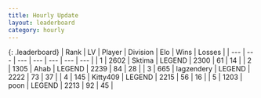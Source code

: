 ```yaml
---
title: Hourly Update
layout: leaderboard
category: hourly
---
```


{: .leaderboard}
| Rank | LV | Player | Division | Elo | Wins | Losses |
| --- | --- | --- | --- | --- | --- | --- |
| <span data-change="0">1</span> | 2602 | <span title="ID: 353063">Sktima</span> | LEGEND | <span data-change="0">2300</span> | <span data-change="0">61</span> | <span data-change="0">14</span> |
| <span data-change="0">2</span> | 1305 | <span title="ID: 402846">Ahab</span> | LEGEND | <span data-change="0">2239</span> | <span data-change="0">84</span> | <span data-change="0">28</span> |
| <span data-change="0">3</span> | 665 | <span title="ID: 628282">lagzendery</span> | LEGEND | <span data-change="0">2222</span> | <span data-change="0">73</span> | <span data-change="0">37</span> |
| <span data-change="0">4</span> | 145 | <span title="ID: 459203">Kitty409</span> | LEGEND | <span data-change="0">2215</span> | <span data-change="0">56</span> | <span data-change="0">16</span> |
| <span data-change="0">5</span> | 1203 | <span title="ID: 540690">poon</span> | LEGEND | <span data-change="0">2213</span> | <span data-change="0">92</span> | <span data-change="0">45</span> |